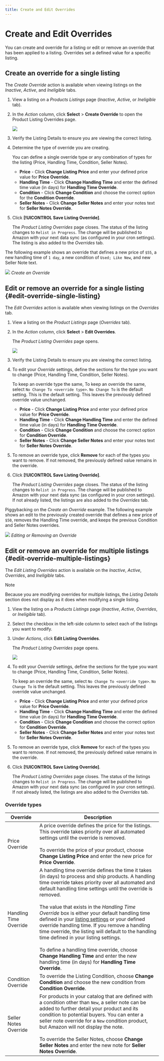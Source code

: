 ```yaml
---
title: Create and Edit Overrides
---
```


# Create and Edit Overrides

You can create and override for a listing or edit or remove an override that has been applied to a listing. Overrides set a defined value for a specific listing.

## Create an override for a single listing

The _Create Override_ action is available when viewing listings on the _Inactive_, _Active_, and _Ineligible_ tabs.

1. View a listing on a _Products Listings_ page (_Inactive_, _Active_, or _Ineligible_ tab).

1. In the _Action_ column, click **Select** > **Create Override** to open the Product Listing Overrides page.

   ![](assets/amazon-select-create-override.png)

1. Verify the Listing Details to ensure you are viewing the correct listing.

1. Determine the type of override you are creating.

   You can define a single override type or any combination of types for the listing (Price, Handling Time, Condition, Seller Notes).

   - **Price** - Click **Change Listing Price** and enter your defined price value for **Price Override**.
   - **Handling Time** - Click **Change Handling Time** and enter the defined time value (in days) for **Handling Time Override**.
   - **Condition** - Click **Change Condition** and choose the correct option for the **Condition Override**.
   - **Seller Notes** - Click **Change Seller Notes** and enter your notes text for **Seller Notes Override**.

1. Click **[!UICONTROL Save Listing Override]**.

    The _Product Listing Overrides_ page closes. The status of the listing changes to `Relist in Progress`. The change will be published to Amazon with your next data sync (as configured in your cron settings). The listing is also added to the _Overrides_ tab.

The following example shows an override that defines a new price of `$55`, a new handling time of `1 day`, a new condition of `Used; Like New`, and new Seller Note text.

![](assets/amazon-overrides-edit.png)
_Create an Override_

## Edit or remove an override for a single listing {#edit-override-single-listing}

The _Edit Overrides_ action is available when viewing listings on the _Overrides_ tab.

1. View a listing on the _Product Listings_ page (_Overrides_ tab).

1. In the _Action_ column, click **Select** > **Edit Overrides**.

   The _Product Listing Overrides_ page opens.

    ![](assets/amazon-select-edit-overrides.png)

1. Verify the Listing Details to ensure you are viewing the correct listing.

1. To edit your _Override_ settings, define the sections for the type you want to change (Price, Handling Time, Condition, Seller Notes).

    To keep an override type the same, To keep an override the same, select `No Change To <override type>`. `No Change To` is the default setting. This is the default setting. This leaves the previously defined override value unchanged.

   - **Price** - Click **Change Listing Price** and enter your defined price value for **Price Override**.
   - **Handling Time** - Click **Change Handling Time** and enter the defined time value (in days) for **Handling Time Override**.
   - **Condition** - Click **Change Condition** and choose the correct option for **Condition Override**.
   - **Seller Notes** - Click **Change Seller Notes** and enter your notes text for **Seller Notes Override**.

1. To remove an override type, click **Remove** for each of the types you want to remove. If not removed, the previously defined value remains in the override.

1. Click **[!UICONTROL Save Listing Override]**.

    The _Product Listing Overrides_ page closes. The status of the listing changes to `Relist in Progress`. The change will be published to Amazon with your next data sync (as configured in your cron settings). If not already listed, the listings are also added to the _Overrides_ tab.

Piggybacking on the _Create an Override_ example. The following example shows an edit to the previously created override that defines a new price of `$50`, removes the Handling Time override, and keeps the previous Condition and Seller Notes overrides.

![](assets/amazon-overrides-edit-2.png)
_Editing or Removing an Override_

## Edit or remove an override for multiple listings {#edit-override-multiple-listings}

The _Edit Listing Overrides_ action is available on the _Inactive_, _Active_, _Overrides_, and _Ineligible_ tabs.

>[!NOTE]
>
>Because you are modifying overrides for multiple listings, the _Listing Details_ section does not display as it does when modifying a single listing.

1. View the listing on a _Products Listings_ page (_Inactive_, _Active_, _Overrides_, or _Ineligible_ tab).

1. Select the checkbox in the left-side column to select each of the listings you want to modify.

1. Under _Actions_, click **Edit Listing Overrides**.

   The _Product Listing Overrides_ page opens.

    ![](assets/amazon-actions-edit-listing-overrides.png)

1. To edit your _Override_ settings, define the sections for the type you want to change (Price, Handling Time, Condition, Seller Notes).

    To keep an override the same, select `No Change To <override type>`. `No Change To` is the default setting. This leaves the previously defined override value unchanged.

   - **Price** - Click **Change Listing Price** and enter your defined price value for **Price Override**.
   - **Handling Time** - Click **Change Handling Time** and enter the defined time value (in days) for **Handling Time Override**.
   - **Condition** - Click **Change Condition** and choose the correct option for **Condition Override**.
   - **Seller Notes** - Click **Change Seller Notes** and enter your notes text for **Seller Notes Override**.

1. To remove an override type, click **Remove** for each of the types you want to remove. If not removed, the previously defined value remains in the override.

1. Click **[!UICONTROL Save Listing Override]**.

    The _Product Listing Overrides_ page closes. The status of the listings changes to `Relist in Progress`. The change will be published to Amazon with your next data sync (as configured in your cron settings). If not already listed, the listings are also added to the _Overrides_ tab.

### Override types

|Override|Description|
|--- |--- |
|Price Override|A price override defines the price for the listings. This override takes priority over all automated settings until the override is removed.<br><br>To override the price of your product, choose **Change Listing Price** and enter the new price for **Price Override**. |
|Handling Time Override|A handling time override defines the time it takes (in days) to process and ship products. A handling time override takes priority over all automated and default handling time settings until the override is removed.<br><br>The value that exists in the _Handling Time Override_ box is either your default handling time defined in your [listing settings](./listing-settings.md) or your defined override handling time. If you remove a handling time override, the listing will default to the handling time defined in your listing settings.<br><br>To define a handling time override, choose **Change Handling Time** and enter the new handling time (in days) for **Handling Time Override**. |
|Condition Override|To override the Listing Condition, choose **Change Condition** and choose the new condition from **Condition Override**. |
|Seller Notes Override|For products in your catalog that are defined with a condition other than `New`, a seller note can be added to further detail your product and its condition to potential buyers. You can enter a seller note override for a `New` condition product, but Amazon will not display the note.<br><br>To override the Seller Notes, choose **Change Seller Notes** and enter the new note for **Seller Notes Override**.|
